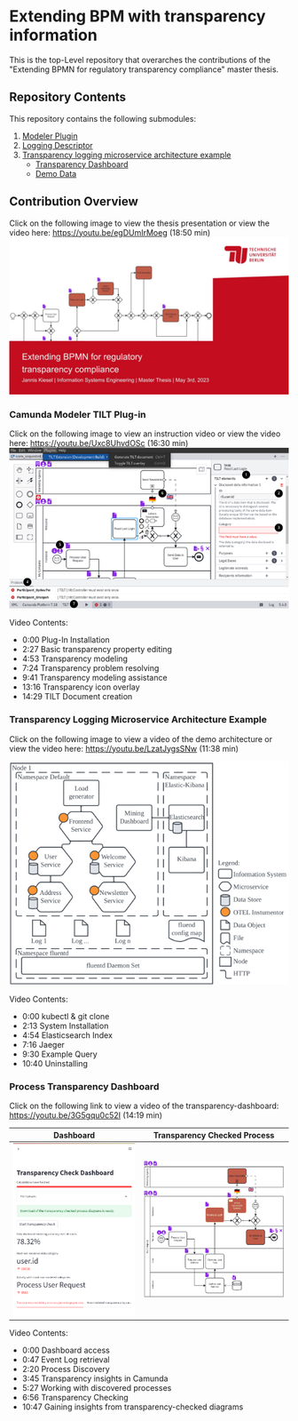 # Extending BPM with transparency information
This is the top-Level repository that overarches the contributions of the "Extending BPMN for regulatory transparency compliance" master thesis.

## Repository Contents
This repository contains the following submodules:

1. [Modeler Plugin](https://github.com/ciphersmaug/tilt-camunda-plugin/)
2. [Logging Descriptor](https://github.com/ciphersmaug/process_tilt_logger)
3. [Transparency logging microservice architecture example](https://github.com/ciphersmaug/transparency-logging)
    - [Transparency Dashboard](https://github.com/ciphersmaug/transparency-logging/tree/main/src/mining-dashboard)
    - [Demo Data](https://github.com/ciphersmaug/transparency-logging/tree/main/src/mining-dashboard/app/data/)

## Contribution Overview
Click on the following image to view the thesis presentation or view the video here: https://youtu.be/egDUmIrMoeg (18:50 min)
[![Watch the video](./img/Presentation%20Extending%20BPMN%20for%20regulatory%20transparency%20compliance.jpg)](https://youtu.be/egDUmIrMoeg)


### Camunda Modeler TILT Plug-in
Click on the following image to view an instruction video or view the video here: https://youtu.be/Uxc8UhvdOSc (16:30 min)
[![Watch the video](./img/UI-Overview.png)](https://youtu.be/Uxc8UhvdOSc)

Video Contents:
- 0:00 Plug-In Installation
- 2:27 Basic transparency property editing
- 4:53 Transparency modeling
- 7:24 Transparency problem resolving
- 9:41 Transparency modeling assistance
- 13:16 Transparency icon overlay
- 14:29 TILT Document creation

### Transparency Logging Microservice Architecture Example
Click on the following image to view a video of the demo architecture or view the video here: https://youtu.be/LzatJygsSNw (11:38 min)

[![Watch the video](./img/Microservice%20Architecture.png)](https://youtu.be/LzatJygsSNw)

Video Contents:
- 0:00 kubectl & git clone
- 2:13 System Installation
- 4:54 Elasticsearch Index
- 7:16 Jaeger
- 9:30 Example Query
- 10:40 Uninstalling


### Process Transparency Dashboard
Click on the following link to view a video of the transparency-dashboard: https://youtu.be/3G5gqu0c52I (14:19 min)

|Dashboard|Transparency Checked Process|
|---|---|
|[![Transparency Dashboard](./img/dashboard.png)](https://youtu.be/3G5gqu0c52I)|[![Architecture overview](./img/enhanced-normative-process.png)](https://youtu.be/3G5gqu0c52I)|

Video Contents:
- 0:00 Dashboard access
- 0:47 Event Log retrieval
- 2:20 Process Discovery
- 3:45 Transparency insights in Camunda
- 5:27 Working with discovered processes
- 6:56 Transparency Checking
- 10:47 Gaining insights from transparency-checked diagrams